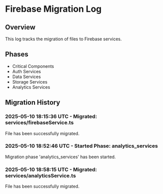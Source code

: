 # Firebase Migration Log

## Overview
This log tracks the migration of files to Firebase services.

## Phases
- Critical Components
- Auth Services
- Data Services
- Storage Services
- Analytics Services

## Migration History


### 2025-05-10 18:15:36 UTC - Migrated: services/firebaseService.ts
File has been successfully migrated.


### 2025-05-10 18:52:46 UTC - Started Phase: analytics_services
Migration phase 'analytics_services' has been started.


### 2025-05-10 18:58:15 UTC - Migrated: services/analyticsService.ts
File has been successfully migrated.

